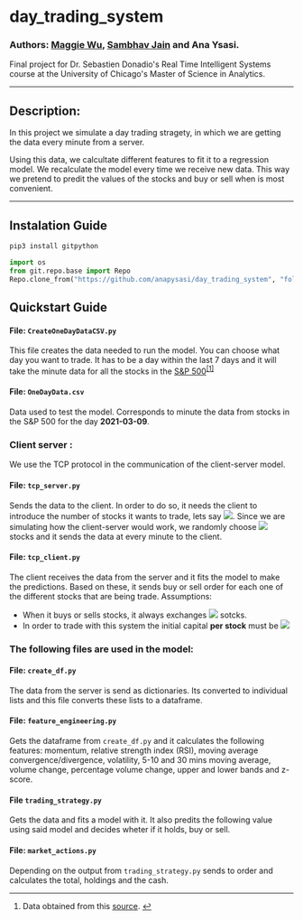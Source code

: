 # day_trading_system

### Authors: [Maggie Wu](https://github.com/MaggieWoo2), [Sambhav Jain](https://github.com/sambhavjain3211) and Ana Ysasi.

Final project for Dr. Sebastien Donadio's Real Time Intelligent Systems course at the University of Chicago's Master of Science in Analytics.

---

## Description:

In this project we simulate a day trading stragety, in which we are getting the data every minute from a server.

Using this data, we calcultate different features to fit it to a regression model. We recalculate the model every time we receive new data. This way we pretend to predit the values of the stocks and buy or sell when is most convenient.

---

## Instalation Guide

```python
pip3 install gitpython

import os
from git.repo.base import Repo
Repo.clone_from("https://github.com/anapysasi/day_trading_system", "folderToSave")
```

## Quickstart Guide

#### File: `CreateOneDayDataCSV.py`

This file creates the data needed to run the model. You can choose what day you want to trade. It has to be a day within the last 7 days and it will take the minute data for all the stocks in the [S&P 500](https://github.com/anapysasi/day_trading_system/blob/main/SPY500.xlsx)<sup class="footnote-ref"><a href="#fn1" id="fnref1">[1]</a></sup>

#### File: `OneDayData.csv`

Data used to test the model. Corresponds to minute the data from stocks in the S&P 500 for the day **2021-03-09**.

### Client server :

We use the TCP protocol in the communication of the client-server model. 

#### File: `tcp_server.py`

Sends the data to the client. In order to do so, it needs the client to introduce the number of stocks it wants to trade, lets say <img src="https://render.githubusercontent.com/render/math?math=n">. Since we are simulating how the client-server would work, we randomly choose <img src="https://render.githubusercontent.com/render/math?math=n"> stocks and it sends the data at every minute to the client.

#### File: `tcp_client.py`

The client receives the data from the server and it fits the model to make the predictions. Based on these, it sends buy or sell order for each one of the different stocks that are being trade. Assumptions:

* When it buys or sells stocks, it always exchanges <img src="https://render.githubusercontent.com/render/math?math=10"> sotcks.
* In order to trade with this system the initial capital **per stock** must be <img src="https://render.githubusercontent.com/render/math?math=$100,000">

### The following files are used in the model:

#### File: `create_df.py`

The data from the server is send as dictionaries. Its converted to individual lists and this file converts these lists to a dataframe.

#### File: `feature_engineering.py`

Gets the dataframe from `create_df.py` and it calculates the following features: momentum, relative strength index (RSI), moving average convergence/divergence, volatility, 5-10 and 30 mins moving average, volume change, percentage volume change, upper and lower bands and z-score.

#### File `trading_strategy.py`

Gets the data and fits a model with it. It also predits the following value using said model and decides wheter if it holds, buy or sell.

#### File: `market_actions.py`

Depending on the output from `trading_strategy.py` sends to order and calculates the total, holdings and the cash.

<hr class="footnotes-sep">
<section class="footnotes">
<ol class="footnotes-list">
<li id="fn1"  class="footnote-item"><p>Data obtained from this <a href="https://www.slickcharts.com/sp500" title="Title">source</a>. <a href="#fnref1" class="footnote-backref">↩</a></p>
</li>
